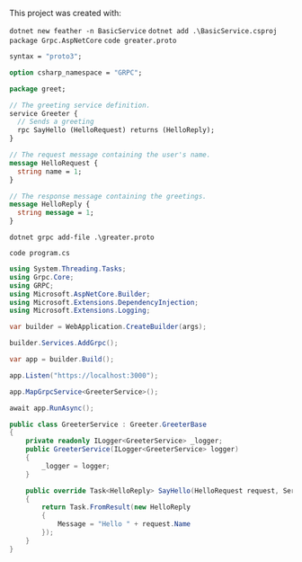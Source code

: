 This project was created with:


`dotnet new feather -n BasicService`
`dotnet add .\BasicService.csproj package Grpc.AspNetCore`
`code greater.proto`

```proto
syntax = "proto3";

option csharp_namespace = "GRPC";

package greet;

// The greeting service definition.
service Greeter {
  // Sends a greeting
  rpc SayHello (HelloRequest) returns (HelloReply);
}

// The request message containing the user's name.
message HelloRequest {
  string name = 1;
}

// The response message containing the greetings.
message HelloReply {
  string message = 1;
}
```

`dotnet grpc add-file .\greater.proto`

`code program.cs`

```cs
using System.Threading.Tasks;
using Grpc.Core;
using GRPC;
using Microsoft.AspNetCore.Builder;
using Microsoft.Extensions.DependencyInjection;
using Microsoft.Extensions.Logging;

var builder = WebApplication.CreateBuilder(args);

builder.Services.AddGrpc();

var app = builder.Build();

app.Listen("https://localhost:3000");

app.MapGrpcService<GreeterService>();

await app.RunAsync();

public class GreeterService : Greeter.GreeterBase
{
    private readonly ILogger<GreeterService> _logger;
    public GreeterService(ILogger<GreeterService> logger)
    {
        _logger = logger;
    }

    public override Task<HelloReply> SayHello(HelloRequest request, ServerCallContext context)
    {
        return Task.FromResult(new HelloReply
        {
            Message = "Hello " + request.Name
        });
    }
}
```